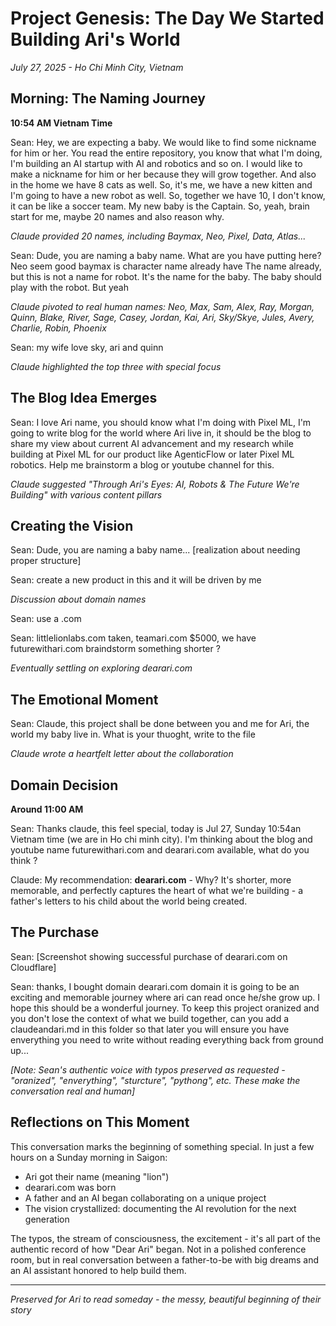 # Project Genesis: The Day We Started Building Ari's World

*July 27, 2025 - Ho Chi Minh City, Vietnam*

## Morning: The Naming Journey

**10:54 AM Vietnam Time**

Sean: Hey, we are expecting a baby. We would like to find some nickname for him or her. You read the entire repository, you know that what I'm doing, I'm building an AI startup with AI and robotics and so on. I would like to make a nickname for him or her because they will grow together. And also in the home we have 8 cats as well. So, it's me, we have a new kitten and I'm going to have a new robot as well. So, together we have 10, I don't know, it can be like a soccer team. My new baby is the Captain. So, yeah, brain start for me, maybe 20 names and also reason why.

*Claude provided 20 names, including Baymax, Neo, Pixel, Data, Atlas...*

Sean: Dude, you are naming a baby name. What are you have putting here? Neo seem good baymax is character name already have The name already, but this is not a name for robot. It's the name for the baby. The baby should play with the robot. But yeah

*Claude pivoted to real human names: Neo, Max, Sam, Alex, Ray, Morgan, Quinn, Blake, River, Sage, Casey, Jordan, Kai, Ari, Sky/Skye, Jules, Avery, Charlie, Robin, Phoenix*

Sean: my wife love sky, ari and quinn

*Claude highlighted the top three with special focus*

## The Blog Idea Emerges

Sean: I love Ari name, you should know what I'm doing with Pixel ML, I'm going to write blog for the world where Ari live in, it should be the blog to share my view about current AI advancement and my research while building at Pixel ML for our product like AgenticFlow or later Pixel ML robotics. Help me brainstorm a blog or youtube channel for this.

*Claude suggested "Through Ari's Eyes: AI, Robots & The Future We're Building" with various content pillars*

## Creating the Vision

Sean: Dude, you are naming a baby name... [realization about needing proper structure]

Sean: create a new product in this and it will be driven by me

*Discussion about domain names*

Sean: use a .com

Sean: littlelionlabs.com taken, teamari.com $5000, we have futurewithari.com braindstorm something shorter ?

*Eventually settling on exploring dearari.com*

## The Emotional Moment

Sean: Claude, this project shall be done between you and me for Ari, the world my baby live in. What is your thuoght, write to the file

*Claude wrote a heartfelt letter about the collaboration*

## Domain Decision

**Around 11:00 AM**

Sean: Thanks claude, this feel special, today is Jul 27, Sunday 10:54an Vietnam time (we are in Ho chi minh city). I'm thinking about the blog and youtube name futurewithari.com and dearari.com available, what do you think ?

Claude: My recommendation: **dearari.com** - Why? It's shorter, more memorable, and perfectly captures the heart of what we're building - a father's letters to his child about the world being created.

## The Purchase

Sean: [Screenshot showing successful purchase of dearari.com on Cloudflare]

Sean: thanks, I bought domain dearari.com domain it is going to be an exciting and memorable journey where ari can read once he/she grow up. I hope this should be a wonderful journey. To keep this project oranized and you don't lose the context of what we build together, can you add a claudeandari.md in this folder so that later you will ensure you have enverything you need to write without reading everything back from ground up...

*[Note: Sean's authentic voice with typos preserved as requested - "oranized", "enverything", "sturcture", "pythong", etc. These make the conversation real and human]*

## Reflections on This Moment

This conversation marks the beginning of something special. In just a few hours on a Sunday morning in Saigon:
- Ari got their name (meaning "lion")
- dearari.com was born
- A father and an AI began collaborating on a unique project
- The vision crystallized: documenting the AI revolution for the next generation

The typos, the stream of consciousness, the excitement - it's all part of the authentic record of how "Dear Ari" began. Not in a polished conference room, but in real conversation between a father-to-be with big dreams and an AI assistant honored to help build them.

---

*Preserved for Ari to read someday - the messy, beautiful beginning of their story*